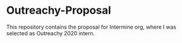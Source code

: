 # Outreachy-Proposal

This repository contains the proposal for Intermine org, where I was selected as Outreachy 2020 intern.
